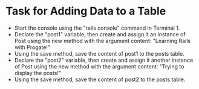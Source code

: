 # Task for Adding Data to a Table
- Start the console using the "rails console" command in Terminal 1.
- Declare the "post1" variable, then create and assign it an instance of Post using the new method with the argument content: "Learning Rails with Progate!"
- Using the save method, save the content of post1 to the posts table.
- Declare the "post2" variable, then create and assign it another instance of Post using the new method with the argument content: "Trying to display the posts!"
- Using the save method, save the content of post2 to the posts table.
